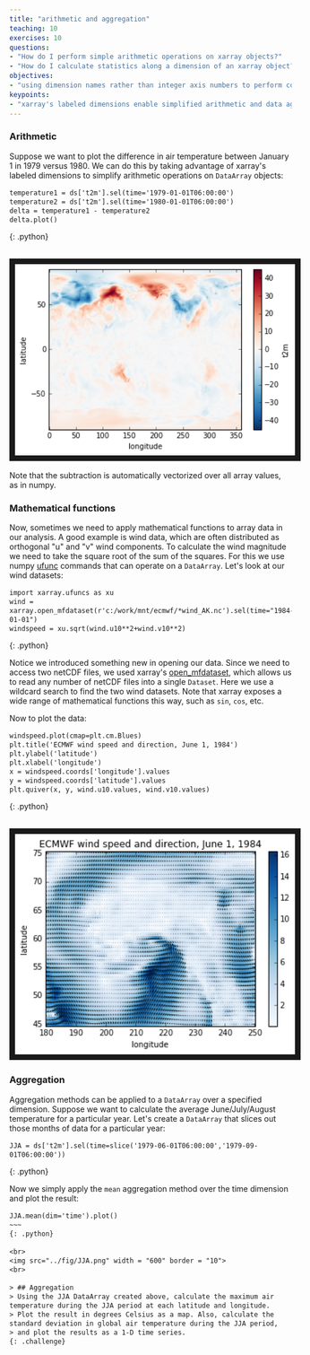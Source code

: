 ```yaml
---
title: "arithmetic and aggregation"
teaching: 10
exercises: 10
questions:
- "How do I perform simple arithmetic operations on xarray objects?"
- "How do I calculate statistics along a dimension of an xarray object?"
objectives:
- "using dimension names rather than integer axis numbers to perform common statistical arithmetic and aggregation functions"
keypoints:
- "xarray's labeled dimensions enable simplified arithmetic and data aggregation, enabling many powerful shortcuts"
---
```


### Arithmetic

Suppose we want to plot the difference in air temperature between January 1 in 1979 versus 1980. We can do this by taking advantage of xarray's labeled dimensions to simplify arithmetic operations on `DataArray` objects:

~~~
temperature1 = ds['t2m'].sel(time='1979-01-01T06:00:00')
temperature2 = ds['t2m'].sel(time='1980-01-01T06:00:00')
delta = temperature1 - temperature2
delta.plot()
~~~
{: .python}

<br>
<img src="../fig/delTemperature.png" width = "500" border = "10">
<br>

Note that the subtraction is automatically vectorized over all array values, as in numpy.

### Mathematical functions

Now, sometimes we need to apply mathematical functions to array data in our analysis. A good example is wind data, which are often distributed as orthogonal "u" and "v" wind components. To calculate the wind magnitude we need to take the square root of the sum of the squares. For this we use numpy [ufunc](http://docs.scipy.org/doc/numpy/reference/ufuncs.html) commands that can operate on a `DataArray`. Let's look at our wind datasets:

~~~
import xarray.ufuncs as xu
wind = xarray.open_mfdataset(r'c:/work/mnt/ecmwf/*wind_AK.nc').sel(time="1984-01-01")
windspeed = xu.sqrt(wind.u10**2+wind.v10**2)
~~~
{: .python}

Notice we introduced something new in opening our data. Since we need to access two netCDF files, we used xarray's [open_mfdataset](http://xarray.pydata.org/en/stable/generated/xarray.open_mfdataset.html?highlight=open_mfdataset), which allows us to read any number of netCDF files into a single `Dataset`. Here we use a wildcard search to find the two wind datasets. Note that xarray exposes a wide range of mathematical functions this way, such as  `sin`, `cos`, etc.

Now to plot the data:

~~~
windspeed.plot(cmap=plt.cm.Blues)
plt.title('ECMWF wind speed and direction, June 1, 1984')
plt.ylabel('latitude')
plt.xlabel('longitude')
x = windspeed.coords['longitude'].values
y = windspeed.coords['latitude'].values
plt.quiver(x, y, wind.u10.values, wind.v10.values)
~~~
{: .python}


<br>
<img src="../fig/windAK.png" width = "500" border = "10">
<br>

### Aggregation

Aggregation methods can be applied to a `DataArray` over a specified dimension. Suppose we want to calculate the average June/July/August temperature for a particular year. Let's create a `DataArray` that slices out those months of data for a particular year:

~~~  
JJA = ds['t2m'].sel(time=slice('1979-06-01T06:00:00','1979-09-01T06:00:00'))
~~~
{: .python}

Now we simply apply the `mean` aggregation method over the time dimension and plot the result:

~~~~
JJA.mean(dim='time').plot()
~~~
{: .python}

<br>
<img src="../fig/JJA.png" width = "600" border = "10">
<br>

> ## Aggregation
> Using the JJA DataArray created above, calculate the maximum air temperature during the JJA period at each latitude and longitude.
> Plot the result in degrees Celsius as a map. Also, calculate the standard deviation in global air temperature during the JJA period,
> and plot the results as a 1-D time series.
{: .challenge}
